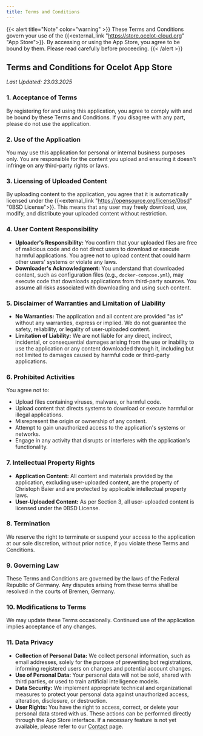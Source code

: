 ```yaml
---
title: Terms and Conditions
---
```


{{< alert title="Note" color="warning" >}}
These Terms and Conditions govern your use of the {{<external_link "https://store.ocelot-cloud.org" "App Store">}}. By accessing or using the App Store, you agree to be bound by them. Please read carefully before proceeding.
{{< /alert >}}

## Terms and Conditions for Ocelot App Store

_Last Updated: 23.03.2025_

### 1. Acceptance of Terms
By registering for and using this application, you agree to comply with and be bound by these Terms and Conditions. If you disagree with any part, please do not use the application.

### 2. Use of the Application
You may use this application for personal or internal business purposes only. You are responsible for the content you upload and ensuring it doesn't infringe on any third-party rights or laws.

### 3. Licensing of Uploaded Content
By uploading content to the application, you agree that it is automatically licensed under the {{<external_link "https://opensource.org/license/0bsd" "0BSD License">}}. This means that any user may freely download, use, modify, and distribute your uploaded content without restriction.

### 4. User Content Responsibility
- **Uploader's Responsibility:** You confirm that your uploaded files are free of malicious code and do not direct users to download or execute harmful applications. You agree not to upload content that could harm other users' systems or violate any laws.
- **Downloader's Acknowledgment:** You understand that downloaded content, such as configuration files (e.g., `docker-compose.yml`), may execute code that downloads applications from third-party sources. You assume all risks associated with downloading and using such content.

### 5. Disclaimer of Warranties and Limitation of Liability
- **No Warranties:** The application and all content are provided "as is" without any warranties, express or implied. We do not guarantee the safety, reliability, or legality of user-uploaded content.
- **Limitation of Liability:** We are not liable for any direct, indirect, incidental, or consequential damages arising from the use or inability to use the application or any content downloaded through it, including but not limited to damages caused by harmful code or third-party applications.

### 6. Prohibited Activities
You agree not to:
- Upload files containing viruses, malware, or harmful code.
- Upload content that directs systems to download or execute harmful or illegal applications.
- Misrepresent the origin or ownership of any content.
- Attempt to gain unauthorized access to the application's systems or networks.
- Engage in any activity that disrupts or interferes with the application's functionality.

### 7. Intellectual Property Rights
- **Application Content:** All content and materials provided by the application, excluding user-uploaded content, are the property of Christoph Baier and are protected by applicable intellectual property laws.
- **User-Uploaded Content:** As per Section 3, all user-uploaded content is licensed under the 0BSD License.

### 8. Termination
We reserve the right to terminate or suspend your access to the application at our sole discretion, without prior notice, if you violate these Terms and Conditions.

### 9. Governing Law
These Terms and Conditions are governed by the laws of the Federal Republic of Germany. Any disputes arising from these terms shall be resolved in the courts of Bremen, Germany.

### 10. Modifications to Terms
We may update these Terms occasionally. Continued use of the application implies acceptance of any changes.

### 11. Data Privacy
- **Collection of Personal Data:** We collect personal information, such as email addresses, solely for the purpose of preventing bot registrations, informing registered users on changes and potential account changes.
- **Use of Personal Data:** Your personal data will not be sold, shared with third parties, or used to train artificial intelligence models.
- **Data Security:** We implement appropriate technical and organizational measures to protect your personal data against unauthorized access, alteration, disclosure, or destruction.
- **User Rights:** You have the right to access, correct, or delete your personal data stored with us. These actions can be performed directly through the App Store interface. If a necessary feature is not yet available, please refer to our [Contact](/docs/contact) page.

